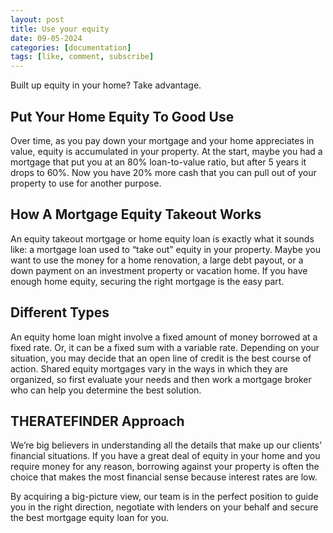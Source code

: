 ```yaml
---
layout: post
title: Use your equity
date: 09-05-2024
categories: [documentation]
tags: [like, comment, subscribe]
---
```



Built up equity in your home? Take advantage.

## Put Your Home Equity To Good Use

Over time, as you pay down your mortgage and your home appreciates in value, equity is accumulated in your property. At the start, maybe you had a mortgage that put you at an 80% loan-to-value ratio, but after 5 years it drops to 60%. Now you have 20% more cash that you can pull out of your property to use for another purpose.


## How A Mortgage Equity Takeout Works

An equity takeout mortgage or home equity loan is exactly what it sounds like: a mortgage loan used to “take out” equity in your property. Maybe you want to use the money for a home renovation, a large debt payout, or a down payment on an investment property or vacation home. If you have enough home equity, securing the right mortgage is the easy part.


## Different Types

An equity home loan might involve a fixed amount of money borrowed at a fixed rate. Or, it can be a fixed sum with a variable rate. Depending on your situation, you may decide that an open line of credit is the best course of action. Shared equity mortgages vary in the ways in which they are organized, so first evaluate your needs and then work a mortgage broker who can help you determine the best solution.


## THERATEFINDER Approach

We’re big believers in understanding all the details that make up our clients’ financial situations. If you have a great deal of equity in your home and you require money for any reason, borrowing against your property is often the choice that makes the most financial sense because interest rates are low.

By acquiring a big-picture view, our team is in the perfect position to guide you in the right direction, negotiate with lenders on your behalf and secure the best mortgage equity loan for you.